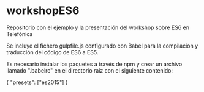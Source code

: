 # workshopES6
Repositorio con el ejemplo y la presentación del workshop sobre ES6 en Telefónica


Se incluye el fichero gulpfile.js configurado con Babel para la compilacion y traducción del código de ES6 a ES5.

Es necesario instalar los paquetes a través de npm y crear un archivo llamado ".babelrc" en el directorio raiz con el siguiente contenido:

{
  "presets": ["es2015"]
}
